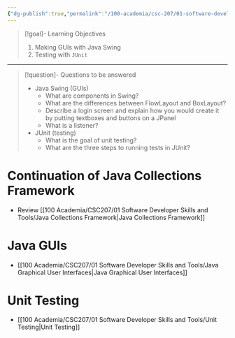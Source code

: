 ```yaml
---
{"dg-publish":true,"permalink":"/100-academia/csc-207/01-software-developer-skills-and-tools/week-4-java-graphical-user-interfaces-unit-testing/","tags":["lecture","note","university"],"created":"2024-09-24T21:44:20.000-04:00","updated":"2024-10-09T17:39:03.813-04:00"}
---
```



> [!goal]- Learning Objectives
>
> 1. Making GUIs with Java Swing
> 2. Testing with `JUnit`

---

> [!question]- Questions to be answered
>
> -   Java Swing (GUIs)
>     -   What are components in Swing?
>     -   What are the differences between FlowLayout and BoxLayout?
>     -   Describe a login screen and explain how you would create it by putting textboxes and buttons on a JPanel
>     -   What is a listener?
> -   JUnit (testing)
>     -   What is the goal of unit testing?
>     -   What are the three steps to running tests in JUnit?

# Continuation of Java Collections Framework

-   Review [[100 Academia/CSC207/01 Software Developer Skills and Tools/Java Collections Framework\|Java Collections Framework]]

# Java GUIs

-   [[100 Academia/CSC207/01 Software Developer Skills and Tools/Java Graphical User Interfaces\|Java Graphical User Interfaces]]

# Unit Testing

-   [[100 Academia/CSC207/01 Software Developer Skills and Tools/Unit Testing\|Unit Testing]]
